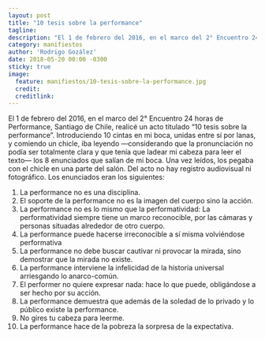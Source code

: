 ```yaml
---
layout: post
title: "10 tesis sobre la performance"
tagline:
description: "El 1 de febrero del 2016, en el marco del 2° Encuentro 24 horas de Performance, Santiago de Chile, realicé un acto titulado “10 tesis sobre la performance”. Introduciendo 10 cintas en mi boca, unidas entre sí por lanas, y comiendo un chicle, iba leyendo —considerando que la pronunciación no podía ser totalmente clara y que tenía que ladear mi cabeza para leer el texto— los 8 enunciados que salían de mi boca. Una vez leídos, los pegaba con el chicle en una parte del salón. Del acto no hay registro audiovisual ni fotográfico."
category: manifiestos
author: 'Rodrigo Gozález'
date: 2018-05-20 00:00 -0300
sticky: true
image:
  feature: manifiestos/10-tesis-sobre-la-performance.jpg
  credit:
  creditlink:
---
```


El 1 de febrero del 2016, en el marco del 2° Encuentro 24 horas de Performance, Santiago de Chile, realicé un acto titulado “10 tesis sobre la performance”. Introduciendo 10 cintas en mi boca, unidas entre sí por lanas, y comiendo un chicle, iba leyendo —considerando que la pronunciación no podía ser totalmente clara y que tenía que ladear mi cabeza para leer el texto— los 8 enunciados que salían de mi boca. Una vez leídos, los pegaba con el chicle en una parte del salón. Del acto no hay registro audiovisual ni fotográfico. Los enunciados eran los siguientes:


1. La performance no es una disciplina.
2. El soporte de la performance no es la imagen del cuerpo sino la acción.
3. La performance no es lo mismo que la performatividad: La performatividad siempre tiene un marco reconocible, por las cámaras y personas situadas alrededor de otro cuerpo.
4. La performance puede hacerse irreconocible a sí misma volviéndose performativa
5. La performance no debe buscar cautivar ni provocar la mirada, sino demostrar que la mirada no existe.
6. La performance interviene la infelicidad de la historia universal arriesgando lo anarco-común.
7. El performer no quiere expresar nada: hace lo que puede, obligándose a ser hecho por su acción.
8. La performance demuestra que además de la soledad de lo privado y lo público existe la performance.
9. No gires tu cabeza para leerme.
10. La performance hace de la pobreza la sorpresa de la expectativa.
